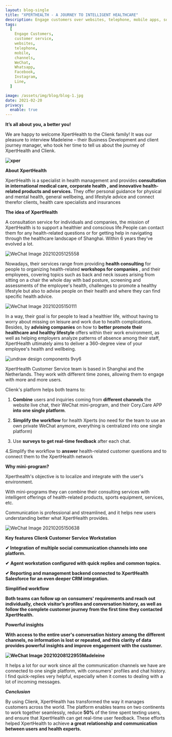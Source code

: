```yaml
---
layout: blog-single
title: "XPERTHEALTH - A JOURNEY TO INTELLIGENT HEALTHCARE"
description: Engage customers over websites, telephone, mobile apps, social media channels like WeChat, Whatsapp, Facebook, Instagram and many other popular messaging apps.
tags:
  [
    Engage Customers,
    customer service,
    websites,
    telephone,
    mobile,
    channels,
    WeChat,
    Whatsapp,
    Facebook,
    Instagram,
    Line,
  ]

image: /assets/img/blog/blog-1.jpg
date: 2021-02-20
privacy:
  enable: true
---
```


**It’s all about you, a better you!**

We are happy to welcome XpertHealth to the Clienk family! It was our pleasure to interview Madeleine – their Business Development and client journey manager, who took her time to tell us about the journey of XpertHealth and Clienk.

**![xper](/assets/img/blog/xper.png)**

**About XpertHealth**

XpertHealth is a specialist in health management and provides **consultation in international medical care, corporate health , and innovative health-related products and services.** They offer personal guidance for physical and mental health, general wellbeing, and lifestyle advice and connect therefor clients, health care specialists and insurances

**The idea of XpertHealth**

A consultation service for individuals and companies, the mission of XpertHealth is to support a healthier and conscious life.People can contact them for any health-related questions or for getting help in navigating through the healthcare landscape of Shanghai. Within 6 years they’ve evolved a lot.

![WeChat Image 20210205125558](/assets/img/blog/WeChat_Image_20210205125558.jpg)

Nowadays, their services range from providing **health consulting** for people to organizing health-related **workshops for companies** , and their employees, covering topics such as back and neck issues arising from sitting on a chair the whole day with bad posture, screening and assessments of the employee's health, challenges to promote a healthy lifestyle but also to advise people on their health and where they can find specific health advice.

![WeChat Image 20210205150111](/assets/img/blog/WeChat_Image_20210205150111.jpg)

In a way, their goal is for people to lead a healthier life, without having to worry about missing on leisure and work due to health complications. Besides, by **advising companies** on how to **better promote their healthcare and healthy lifestyle** offers within their work environment, as well as helping employers analyze patterns of absence among their staff, XpertHealth ultimately aims to deliver a 360-degree view of your employee's health and wellbeing.

![undraw design components 9vy6](/assets/img/blog/undraw_design_components_9vy6.png)

XpertHealth Customer Service team is based in Shanghai and the Netherlands. They work with different time zones, allowing them to engage with more and more users.

Clienk's platform helps both teams to:

1. **Combine** users and inquiries coming from **different channels** the website live chat, their WeChat mini-program, and their Cory.Care APP **into one single platform**.

2. **Simplify the workflow** for health Xperts (no need for the team to use an own private WeChat anymore, everything is centralized into one single platform)

3. Use **surveys to get real-time feedback** after each chat.

4.Simplify the workflow to **answer** health-related customer questions and to connect them to the XpertHealth network

**Why mini-program?**

Xperthealth's objective is to localize and integrate with the user's environment.

With mini-programs they can combine their consulting services with intelligent offerings of health-related products, sports equipment, services, etc.

Communication is professional and streamlined, and it helps new users understanding better what XpertHealth provides.

![WeChat Image 20210205150638](/assets/img/blog/WeChat_Image_20210205150638.jpg)

**Key features Clienk Customer Service Workstation**

**✔ Integration of multiple social communication channels into one platform.**

**✔** **Agent workstation configured with quick replies and common topics.**

**✔ Reporting and management backend connected to XpertHealth Salesforce for an even deeper CRM integration.**

**Simplified workflow**

**Both teams can follow up on consumers' requirements and reach out individually, check visitor’s profiles and conversation history, as well as follow the complete customer journey from the first time they contacted XpertHealth.**

**Powerful insights**

**With access to the entire user's conversation history among the different channels, no information is lost or repeated, and this clarity of data provides powerful insights and improve engagement with the customer.**

**![WeChat Image 20210208122955](/assets/img/blog/WeChat_Image_20210208122955.jpg)Madeleine**

It helps a lot for our work since all the communication channels we have are connected to one single platform, with consumers' profiles and chat history. I find quick-replies very helpful, especially when it comes to dealing with a lot of incoming messages.

**_Conclusion_**

By using Clienk, XpertHealth has transformed the way it manages customers across the world. The platform enables teams on two continents to work together seamlessly, reduce **50%** of the time spent texting users, and ensure that XpertHealth can get real-time user feedback. These efforts helped XpertHealth to achieve **a great relationship and communication between users and health experts.**
